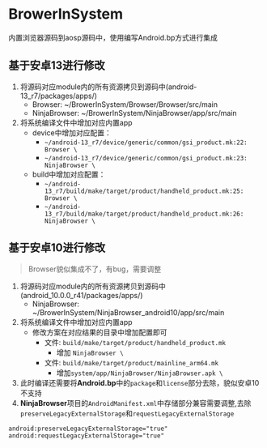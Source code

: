 # BrowerInSystem

内置浏览器源码到aosp源码中，使用编写Android.bp方式进行集成

## 基于安卓13进行修改

1. 将源码对应module内的所有资源拷贝到源码中(android-13_r7/packages/apps/) 
    - Browser: ~/BrowerInSystem/Browser/Browser/src/main
    - NinjaBrowser: ~/BrowerInSystem/NinjaBrowser/app/src/main
2. 将系统编译文件中增加对应内置app
    - device中增加对应配置： 
        - `~/android-13_r7/device/generic/common/gsi_product.mk:22:    Browser \`
        - `~/android-13_r7/device/generic/common/gsi_product.mk:23:    NinjaBrowser \`
    - build中增加对应配置： 
        - `~/android-13_r7/build/make/target/product/handheld_product.mk:25:    Browser \` 
        - `~/android-13_r7/build/make/target/product/handheld_product.mk:26:    NinjaBrowser \` 

## 基于安卓10进行修改

> Browser貌似集成不了，有bug，需要调整

1. 将源码对应module内的所有资源拷贝到源码中(android_10.0.0_r41/packages/apps/) 
    - NinjaBrowser: ~/BrowerInSystem/NinjaBrowser_android10/app/src/main
2. 将系统编译文件中增加对应内置app
    - 修改方案在对应结果的目录中增加配置即可
        - 文件: `build/make/target/product/handheld_product.mk`
            - 增加 `NinjaBrowser \`
        - 文件: `build/make/target/product/mainline_arm64.mk`
            -  增加`system/app/NinjaBrowser/NinjaBrowser.apk \`
3. 此时编译还需要将**Android.bp**中的`package`和`license`部分去除，貌似安卓10不支持
4. **NinjaBrowser**项目的`AndroidManifest.xml`中存储部分兼容需要调整,去除`preserveLegacyExternalStorage`和`requestLegacyExternalStorage`
```
android:preserveLegacyExternalStorage="true"
android:requestLegacyExternalStorage="true"
```
